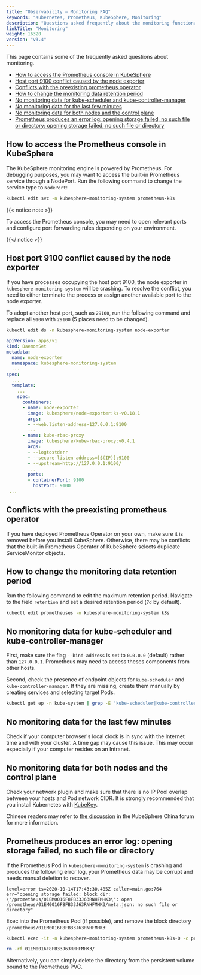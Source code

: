 ```yaml
---
title: "Observability — Monitoring FAQ"
keywords: "Kubernetes, Prometheus, KubeSphere, Monitoring"
description: "Questions asked frequently about the monitoring functionality."
linkTitle: "Monitoring"
weight: 16320
version: "v3.4"
---
```


This page contains some of the frequently asked questions about monitoring.

- [How to access the Prometheus console in KubeSphere](#how-to-access-the-prometheus-console-in-kubesphere)
- [Host port 9100 conflict caused by the node exporter](#host-port-9100-conflict-caused-by-the-node-exporter)
- [Conflicts with the preexisting prometheus operator](#conflicts-with-the-preexisting-prometheus-operator)
- [How to change the monitoring data retention period](#how-to-change-the-monitoring-data-retention-period)
- [No monitoring data for kube-scheduler and kube-controller-manager](#no-monitoring-data-for-kube-scheduler-and-kube-controller-manager)
- [No monitoring data for the last few minutes](#no-monitoring-data-for-the-last-few-minutes)
- [No monitoring data for both nodes and the control plane](#no-monitoring-data-for-both-nodes-and-the-control-plane)
- [Prometheus produces an error log: opening storage failed, no such file or directory: opening storage failed, no such file or directory](#prometheus-produces-an-error-log-opening-storage-failed-no-such-file-or-directory)

## How to access the Prometheus console in KubeSphere

The KubeSphere monitoring engine is powered by Prometheus. For debugging purposes, you may want to access the built-in Prometheus service through a NodePort. Run the following command to change the service type to `NodePort`:

```bash
kubectl edit svc -n kubesphere-monitoring-system prometheus-k8s
```

{{< notice note >}}

To access the Prometheus console, you may need to open relevant ports and configure port forwarding rules depending on your environment.

{{</ notice >}} 

## Host port 9100 conflict caused by the node exporter

If you have processes occupying the host port 9100, the node exporter in `kubesphere-monitoring-system` will be crashing. To resolve the conflict, you need to either terminate the process or assign another available port to the node exporter.

To adopt another host port, such as `29100`, run the following command and replace all `9100` with `29100` (5 places need to be changed).

 ```bash
kubectl edit ds -n kubesphere-monitoring-system node-exporter
 ```

 ```yaml
 apiVersion: apps/v1
 kind: DaemonSet
 metadata:
   name: node-exporter
   namespace: kubesphere-monitoring-system
   ...
 spec:
   ...
   template:
     ...
     spec:
       containers:
       - name: node-exporter
         image: kubesphere/node-exporter:ks-v0.18.1
         args:
         - --web.listen-address=127.0.0.1:9100
         ...
       - name: kube-rbac-proxy
         image: kubesphere/kube-rbac-proxy:v0.4.1
         args:
         - --logtostderr
         - --secure-listen-address=[$(IP)]:9100
         - --upstream=http://127.0.0.1:9100/
         ...
         ports:
         - containerPort: 9100
           hostPort: 9100
  ...
 ```

## Conflicts with the preexisting prometheus operator

If you have deployed Prometheus Operator on your own, make sure it is removed before you install KubeSphere. Otherwise, there may be conflicts that the built-in Prometheus Operator of KubeSphere selects duplicate ServiceMonitor objects.

## How to change the monitoring data retention period

Run the following command to edit the maximum retention period. Navigate to the field `retention` and set a desired retention period (`7d` by default).

```bash
kubectl edit prometheuses -n kubesphere-monitoring-system k8s
```

## No monitoring data for kube-scheduler and kube-controller-manager

First, make sure the flag `--bind-address` is set to `0.0.0.0` (default) rather than `127.0.0.1`. Prometheus may need to access theses components from other hosts.

Second, check the presence of endpoint objects for `kube-scheduler` and `kube-controller-manager`. If they are missing, create them manually by creating services and selecting target Pods.

```bash
kubectl get ep -n kube-system | grep -E 'kube-scheduler|kube-controller-manager'
```

## No monitoring data for the last few minutes

Check if your computer browser's local clock is in sync with the Internet time and with your cluster. A time gap may cause this issue. This may occur especially if your computer resides on an Intranet.

## No monitoring data for both nodes and the control plane

Check your network plugin and make sure that there is no IP Pool overlap between your hosts and Pod network CIDR. It is strongly recommended that you install Kubernetes with [KubeKey](https://github.com/kubesphere/kubekey).

Chinese readers may refer to [the discussion](https://ask.kubesphere.io/forum/d/2027/16) in the KubeSphere China forum for more information.

## Prometheus produces an error log: opening storage failed, no such file or directory

If the Prometheus Pod in `kubesphere-monitoring-system` is crashing and produces the following error log, your Prometheus data may be corrupt and needs manual deletion to recover.

```shell
level=error ts=2020-10-14T17:43:30.485Z caller=main.go:764 err="opening storage failed: block dir: \"/prometheus/01EM0016F8FB33J63RNHFMHK3\": open /prometheus/01EM0016F8FB33J63RNHFMHK3/meta.json: no such file or directory"
```

Exec into the Prometheus Pod (if possible), and remove the block directory `/prometheus/01EM0016F8FB33J63RNHFMHK3`:

```bash
kubectl exec -it -n kubesphere-monitoring-system prometheus-k8s-0 -c prometheus sh

rm -rf 01EM0016F8FB33J63RNHFMHK3/
```

Alternatively, you can simply delete the directory from the persistent volume bound to the Prometheus PVC.
